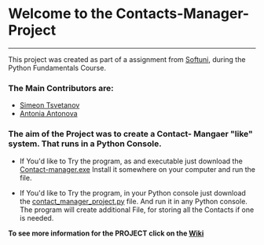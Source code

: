 # Welcome to the Contacts-Manager-Project

***
This project was created as part of a assignment from [Softuni](https://softuni.bg/), during the Python Fundamentals Course.

### The Main Contributors are: 
* [Simeon Tsvetanov](https://github.com/SimeonTsvetanov)
* [Antonia Antonova](https://github.com/AntonovaAntonia)

### The aim of the Project was to create a Contact- Mangaer "like" system. That runs in a Python Console.
- If You'd like to Try the program, as and executable just download the [Contact-manager.exe](https://github.com/SimeonTsvetanov/Contacts-Manager-Project/blob/master/Contact-Manager.exe) Install it somewhere on your computer and run the file.

- If You'd like to Try the program, in your Python console just download the [contact_manager_project.py](https://github.com/SimeonTsvetanov/Mini-Projects-Learning-Python/blob/master/Contacts-Manager-Project-master/Contacts_manager_projet.py) file. And run it in any Python console. 
The program will create additional File, for storing all the Contacts if one is needed.

**To see more information for the PROJECT click on the [Wiki](https://github.com/SimeonTsvetanov/Contacts-Manager-Project/wiki)**
